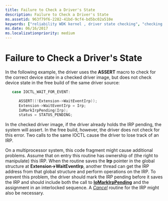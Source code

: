 ```yaml
---
title: Failure to Check a Driver's State
description: Failure to Check a Driver's State
ms.assetid: 963f79f6-2282-41bd-9cf4-bd5bc02a510e
keywords: ["reliability WDK kernel , driver state checking", "checking driver states", "driver state checking", "verifying driver states", "correct device states WDK kernel", "device states WDK kernel"]
ms.date: 06/16/2017
ms.localizationpriority: medium
---
```


# Failure to Check a Driver's State





In the following example, the driver uses the **ASSERT** macro to check for the correct device state in a checked driver image, but does not check device state in the free build of the same driver source:

```cpp
   case IOCTL_WAIT_FOR_EVENT:

      ASSERT((!Extension->WaitEventIrp));
      Extension->WaitEventIrp = Irp;
      IoMarkIrpPending(Irp);
      status = STATUS_PENDING;
```

In the checked driver image, if the driver already holds the IRP pending, the system will assert. In the free build, however, the driver does not check for this error. Two calls to the same IOCTL cause the driver to lose track of an IRP.

On a multiprocessor system, this code fragment might cause additional problems. Assume that on entry this routine has ownership of (the right to manipulate) this IRP. When the routine saves the **Irp** pointer in the global structure at **Extension-&gt;WaitEventIrp**, another thread can get the IRP address from that global structure and perform operations on the IRP. To prevent this problem, the driver should mark the IRP pending before it saves the IRP and should include both the call to [**IoMarkIrpPending**](https://docs.microsoft.com/windows-hardware/drivers/ddi/wdm/nf-wdm-iomarkirppending) and the assignment in an interlocked sequence. A [*Cancel*](https://docs.microsoft.com/windows-hardware/drivers/ddi/wdm/nc-wdm-driver_cancel) routine for the IRP might also be necessary.

 

 





